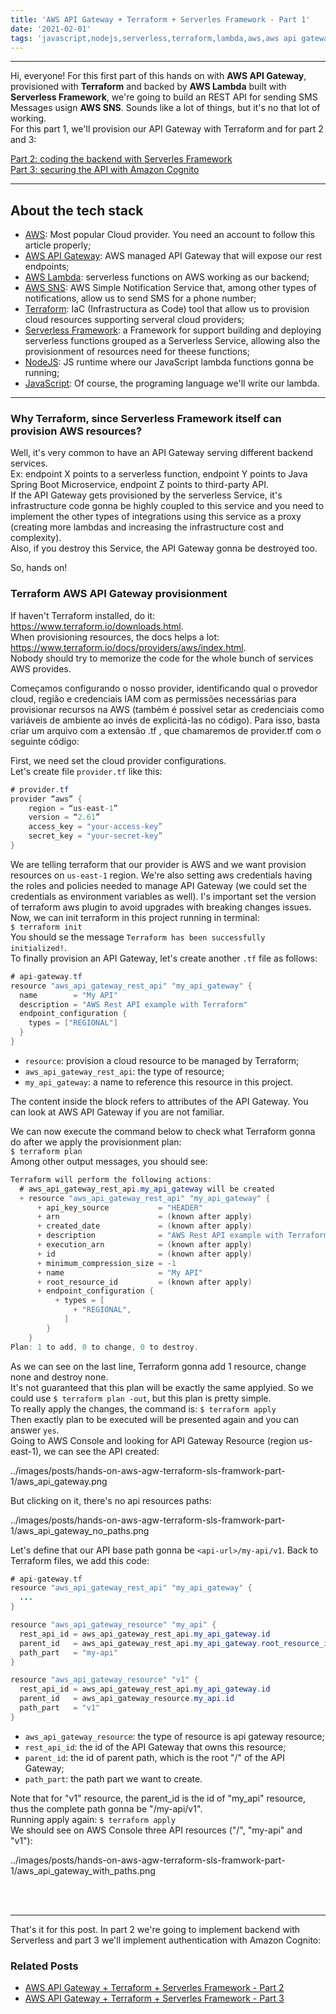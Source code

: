 ```yaml
---
title: 'AWS API Gateway + Terraform + Serverles Framework - Part 1'
date: '2021-02-01'
tags: 'javascript,nodejs,serverless,terraform,lambda,aws,aws api gateway,rest'
---
```


---
Hi, everyone!
For this first part of this hands on with **AWS API Gateway**, provisioned with **Terraform** and backed by **AWS Lambda** built with **Serverless Framework**, we're going to build an REST API for sending SMS Messages usign **AWS SNS**. Sounds like a lot of things, but it's no that lot of working.  
For this part 1, we'll provision our API Gateway with Terraform and for part 2 and 3:

<a href="../posts/hands-on-aws-agw-terraform-sls-framwork-part-2">Part 2: coding the backend with Serverles Framework</a>  
<a href="../posts/hands-on-aws-agw-terraform-sls-framwork-part-3">Part 3: securing the API with Amazon Cognito</a>

---

## About the tech stack
- [AWS](https://aws.amazon.com/): Most popular Cloud provider. You need an account to follow this article properly;
- [AWS API Gateway](https://aws.amazon.com/api-gateway/): AWS managed API Gateway that will expose our rest endpoints;
- [AWS Lambda](https://aws.amazon.com/lambda/): serverless functions on AWS working as our backend;
- [AWS SNS](https://aws.amazon.com/sns/): AWS Simple Notification Service that, among other types of notifications, allow us to send SMS for a phone number;
- [Terraform](https://www.terraform.io/): IaC (Infrastructura as Code) tool that allow us to provision cloud resources supporting serveral cloud providers;
- [Serverless Framework](https://www.serverless.com/): a Framework for support building and deploying serverless functions grouped as a Serverless Service, allowing also the provisionment of resources need for theese functions;
- [NodeJS](https://nodejs.org/): JS runtime where our JavaScript lambda functions gonna be running;
- [JavaScript](https://developer.mozilla.org/en-US/docs/Web/JavaScript): Of course, the programing language we'll write our lambda.

---

### Why Terraform, since Serverless Framework itself can provision AWS resources?
Well, it's very common to have an API Gateway serving different backend services.  
Ex: endpoint X points to a serverless function, endpoint Y points to Java Spring Boot Microservice, endpoint Z points to third-party API.  
If the API Gateway gets provisioned by the serverless Service, it's infrastructure code gonna be highly coupled to this service and you need to implement the other types of integrations using this service as a proxy (creating more lambdas and increasing the infrastructure cost and complexity).  
Also, if you destroy this Service, the API Gateway gonna be destroyed too.

So, hands on!

### Terraform AWS API Gateway provisionment
If haven't Terraform installed, do it: https://www.terraform.io/downloads.html.  
When provisioning resources, the docs helps a lot: https://www.terraform.io/docs/providers/aws/index.html.  
Nobody should try to memorize the code for the whole bunch of services AWS provides.

Começamos configurando o nosso provider, identificando qual o provedor cloud, região e credenciais IAM com as permissões necessárias para provisionar recursos na AWS (também é possível setar as credenciais como variáveis de ambiente ao invés de explicitá-las no código). Para isso, basta criar um arquivo com a extensão .tf , que chamaremos de provider.tf com o seguinte código:

First, we need set the cloud provider configurations.  
Let's create file `provider.tf` like this:
```java
# provider.tf
provider “aws” {
    region = “us-east-1”
    version = “2.61”
    access_key = "your-access-key”
    secret_key = "your-secret-key” 
}
```
We are telling terraform that our provider is AWS and we want provision resources on `us-east-1` region.
We're also setting aws credentials having the roles and policies needed to manage API Gateway (we could set the credentials as environment variables as well).
I's important set the version of terraform aws plugin to avoid upgrades with breaking changes issues.
Now, we can init terraform in this project running in terminal:  
```$ terraform init```  
You should se the message `Terraform has been successfully initialized!`.  
To finally provision an API Gateway, let's create another `.tf` file as follows:
```java
# api-gateway.tf
resource "aws_api_gateway_rest_api" "my_api_gateway" {
  name        = "My API"
  description = "AWS Rest API example with Terraform"
  endpoint_configuration {
    types = ["REGIONAL"]
  }
}
```
- `resource`: provision a cloud resource to be managed by Terraform;
- `aws_api_gateway_rest_api`: the type of resource;
- `my_api_gateway`: a name to reference this resource in this project.
  
The content inside the block refers to attributes of the API Gateway. You can look at AWS API Gateway if you are not familiar.

We can now execute the command below to check what Terraform gonna do after we apply the provisionment plan:  
```$ terraform plan```  
Among other output messages, you should see:
```java
Terraform will perform the following actions:
  # aws_api_gateway_rest_api.my_api_gateway will be created
  + resource "aws_api_gateway_rest_api" "my_api_gateway" {
      + api_key_source           = "HEADER"
      + arn                      = (known after apply)
      + created_date             = (known after apply)
      + description              = "AWS Rest API example with Terraform"
      + execution_arn            = (known after apply)
      + id                       = (known after apply)
      + minimum_compression_size = -1
      + name                     = "My API"
      + root_resource_id         = (known after apply)
      + endpoint_configuration {
          + types = [
              + "REGIONAL",
            ]
        }
    }
Plan: 1 to add, 0 to change, 0 to destroy.
```
As we can see on the last line, Terraform gonna add 1 resource, change none and destroy none.  
It's not guaranteed that this plan will be exactly the same applyied. So we could use `$ terraform plan -out`, but this plan is pretty simple.  
To really apply the changes, the command is:
```$ terraform apply```  
Then exactly plan to be executed will be presented again and you can answer `yes`.  
Going to AWS Console and looking for API Gateway Resource (region us-east-1), we can see the API created:

../images/posts/hands-on-aws-agw-terraform-sls-framwork-part-1/aws_api_gateway.png

But clicking on it, there's no api resources paths:

../images/posts/hands-on-aws-agw-terraform-sls-framwork-part-1/aws_api_gateway_no_paths.png

Let's define that our API base path gonna be `<api-url>/my-api/v1`.
Back to Terraform files, we add this code:
```java
# api-gateway.tf
resource "aws_api_gateway_rest_api" "my_api_gateway" {
  ...
}

resource "aws_api_gateway_resource" "my_api" {
  rest_api_id = aws_api_gateway_rest_api.my_api_gateway.id
  parent_id   = aws_api_gateway_rest_api.my_api_gateway.root_resource_id
  path_part   = "my-api"
}

resource "aws_api_gateway_resource" "v1" {
  rest_api_id = aws_api_gateway_rest_api.my_api_gateway.id
  parent_id   = aws_api_gateway_resource.my_api.id
  path_part   = "v1"
}
```

- `aws_api_gateway_resource`: the type of resource is api gateway resource;
- `rest_api_id`: the id of the API Gateway that owns this resource;
- `parent_id`: the id of parent path, which is the root "/" of the API Gateway;
- `path_part`: the path part we want to create.

Note that for "v1" resource, the parent_id is the id of "my_api" resource, thus the complete path gonna be "/my-api/v1".  
Running apply again:
```$ terraform apply```  
We should see on AWS Console three API resources ("/", "my-api" and "v1"):

../images/posts/hands-on-aws-agw-terraform-sls-framwork-part-1/aws_api_gateway_with_paths.png

<br />
<br />

---

That's it for this post. In part 2 we're going to implement backend with Serverless and part 3 we'll implement authentication with Amazon Cognito:

### Related Posts
- <a href="../posts/hands-on-aws-agw-terraform-sls-framwork-part-2">AWS API Gateway + Terraform + Serverles Framework - Part 2</a>  
- <a href="../posts/hands-on-aws-agw-terraform-sls-framwork-part-3">AWS API Gateway + Terraform + Serverles Framework - Part 3</a>
